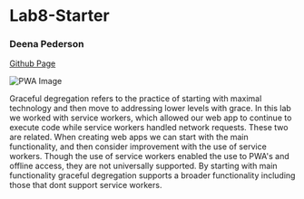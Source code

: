 # Lab8-Starter

### Deena Pederson
[Github Page](https://deenap23.github.io/Lab8-Starter/)

![PWA Image](images/pwa.png)

Graceful degregation refers to the practice of starting with maximal technology and then move to addressing lower levels with grace. In this lab we worked with service workers, which allowed our web app to continue to execute code while service workers handled network requests. These two are related. When creating web apps we can start with the main functionality, and then consider improvement with the use of service workers. Though the use of service workers enabled the use to PWA's and offline access, they are not universally supported. By starting with main functionality graceful degregation supports a broader functionality including those that dont support service workers.
